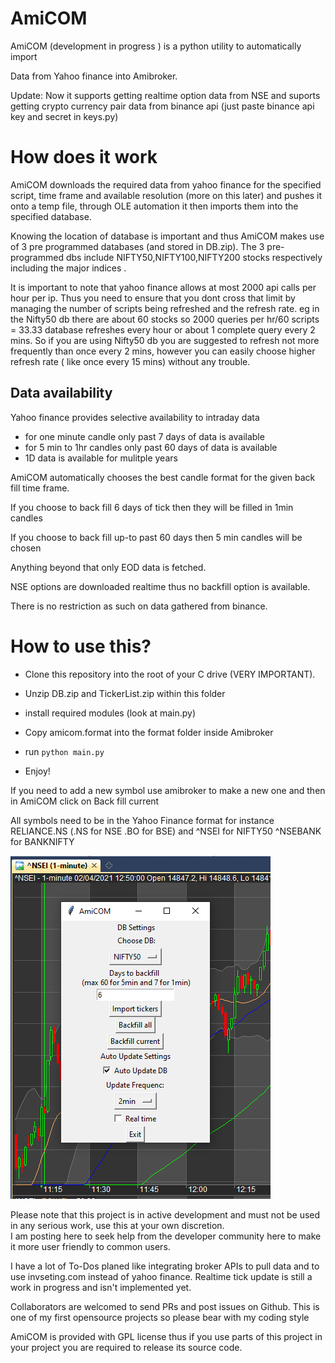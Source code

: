 # AmiCOM

AmiCOM (development in progress ) is a python utility to automatically import 

Data from Yahoo finance into Amibroker.

Update: Now it supports getting realtime option data from NSE and suports getting crypto currency pair data from binance api (just paste  binance api key and secret in keys.py)



# How does it work

AmiCOM downloads the required data from yahoo finance for the specified script, time frame and available resolution (more on this later) and pushes it onto a temp file, through OLE automation it then imports them into the specified database. 

Knowing the location of database is important and thus AmiCOM makes use of 3 pre programmed databases (and stored in DB.zip). The 3 pre-programmed dbs include NIFTY50,NIFTY100,NIFTY200 stocks respectively including the major indices . 

It is important to note that yahoo finance allows at most 2000 api calls per hour per ip. Thus you need to ensure that you dont cross that limit by managing the number of scripts being refreshed and the refresh rate. eg in the Nifty50 db there are about 60 stocks so 2000 queries per hr/60 scripts =  33.33 database refreshes every hour or  about 1 complete query every 2 mins. So if you are using Nifty50 db you are suggested to refresh not more frequently than once every 2 mins, however you can easily choose higher refresh rate ( like once every 15 mins) without any trouble.



## Data availability



Yahoo finance provides selective availability to intraday data

* for one minute candle only  past 7 days of data is available
* for 5 min to 1hr candles only past 60 days of data is available
* 1D data is available for mulitple years

AmiCOM automatically chooses the best candle format for the given back fill time frame.

If you choose to back fill 6 days of tick then they will be filled in 1min candles

If you choose to back fill up-to past 60 days then 5 min candles will be chosen

Anything beyond that only EOD data is fetched. 

NSE options are downloaded realtime thus no backfill option is available.

There is no restriction as such on data gathered from binance.



# How to use this?

* Clone this repository into the root of your C drive (VERY IMPORTANT).

* Unzip DB.zip and TickerList.zip within this folder

* install required modules (look at main.py)

* Copy amicom.format into the format folder inside Amibroker

* run `python main.py`

* Enjoy!

If you need to add a new symbol use amibroker to make a new one and then in AmiCOM click on Back fill current

All symbols need to be in the Yahoo Finance format for instance RELIANCE.NS (.NS for NSE .BO for BSE) and ^NSEI for NIFTY50  ^NSEBANK for BANKNIFTY


![snap.png](snap.png)


Please note that this project is in active development and must not be used in any serious work, use this at your own discretion.  
I am posting here to seek help from the developer community here to make it more user friendly to common users.

I have a lot of To-Dos  planed like integrating broker APIs to pull data and to use invseting.com instead of yahoo finance. Realtime tick update is still a work in progress and isn't implemented yet.


Collaborators are welcomed to send PRs and post issues on Github.  This is one of my first opensource projects so please bear with my  coding style

AmiCOM is provided with GPL license thus if you use parts of this project in your project you are required to release its source code.